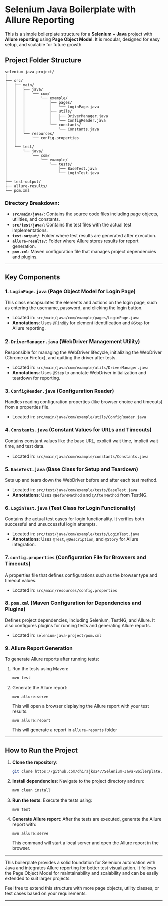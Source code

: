 # Selenium Java Boilerplate with Allure Reporting

This is a simple boilerplate structure for a **Selenium + Java** project with **Allure reporting** using **Page Object Model**. It is modular, designed for easy setup, and scalable for future growth.

## Project Folder Structure

```
selenium-java-project/
│
├── src/
│   ├── main/
│   │   ├── java/
│   │   │   └── com/
│   │   │       └── example/
│   │   │           ├── pages/
│   │   │           │   └── LoginPage.java
│   │   │           ├── utils/
│   │   │           │   ├── DriverManager.java
│   │   │           │   └── ConfigReader.java
│   │   │           └── constants/
│   │   │               └── Constants.java
│   │   └── resources/
│   │       └── config.properties
│   │
│   └── test/
│       └── java/
│           └── com/
│               └── example/
│                   └── tests/
│                       ├── BaseTest.java
│                       └── LoginTest.java
│
├── test-output/
├── allure-results/
└── pom.xml
```

### **Directory Breakdown:**

- **`src/main/java/`**: Contains the source code files including page objects, utilities, and constants.
- **`src/test/java/`**: Contains the test files with the actual test implementations.
- **`test-output/`**: Folder where test results are generated after execution.
- **`allure-results/`**: Folder where Allure stores results for report generation.
- **`pom.xml`**: Maven configuration file that manages project dependencies and plugins.

---

## Key Components

### **1. `LoginPage.java` (Page Object Model for Login Page)**

This class encapsulates the elements and actions on the login page, such as entering the username, password, and clicking the login button.

- Located in: `src/main/java/com/example/pages/LoginPage.java`
- **Annotations**: Uses `@FindBy` for element identification and `@Step` for Allure reporting.

### **2. `DriverManager.java` (WebDriver Management Utility)**

Responsible for managing the WebDriver lifecycle, initializing the WebDriver (Chrome or Firefox), and quitting the driver after tests.

- Located in: `src/main/java/com/example/utils/DriverManager.java`
- **Annotations**: Uses `@Step` to annotate WebDriver initialization and teardown for reporting.

### **3. `ConfigReader.java` (Configuration Reader)**

Handles reading configuration properties (like browser choice and timeouts) from a properties file.

- Located in: `src/main/java/com/example/utils/ConfigReader.java`

### **4. `Constants.java` (Constant Values for URLs and Timeouts)**

Contains constant values like the base URL, explicit wait time, implicit wait time, and test data.

- Located in: `src/main/java/com/example/constants/Constants.java`

### **5. `BaseTest.java` (Base Class for Setup and Teardown)**

Sets up and tears down the WebDriver before and after each test method.

- Located in: `src/test/java/com/example/tests/BaseTest.java`
- **Annotations**: Uses `@BeforeMethod` and `@AfterMethod` from TestNG.

### **6. `LoginTest.java` (Test Class for Login Functionality)**

Contains the actual test cases for login functionality. It verifies both successful and unsuccessful login attempts.

- Located in: `src/test/java/com/example/tests/LoginTest.java`
- **Annotations**: Uses `@Test`, `@Description`, and `@Story` for Allure integration.

### **7. `config.properties` (Configuration File for Browsers and Timeouts)**

A properties file that defines configurations such as the browser type and timeout values.

- Located in: `src/main/resources/config.properties`

### **8. `pom.xml` (Maven Configuration for Dependencies and Plugins)**

Defines project dependencies, including Selenium, TestNG, and Allure. It also configures plugins for running tests and generating Allure reports.

- Located in: `selenium-java-project/pom.xml`

### **9. Allure Report Generation**

To generate Allure reports after running tests:

1. Run the tests using Maven:
   ```
   mvn test
   ```
   
2. Generate the Allure report:
   ```
   mvn allure:serve
   ```
   This will open a browser displaying the Allure report with your test results.

   ```
   mvn allure:report
   ```
   This will generate a report in `allure-reports` folder

---

## How to Run the Project

1. **Clone the repository**:
   ```bash
   git clone https://github.com/dhirajks247/Selenium-Java-Boilerplate.git
   ```

2. **Install dependencies**:
   Navigate to the project directory and run:
   ```bash
   mvn clean install
   ```

3. **Run the tests**:
   Execute the tests using:
   ```bash
   mvn test
   ```

4. **Generate Allure report**:
   After the tests are executed, generate the Allure report with:
   ```bash
   mvn allure:serve
   ```
   This command will start a local server and open the Allure report in the browser.

---


This boilerplate provides a solid foundation for Selenium automation with Java and integrates Allure reporting for better test visualization. It follows the Page Object Model for maintainability and scalability and can be easily extended to suit larger projects.

Feel free to extend this structure with more page objects, utility classes, or test cases based on your requirements.

---
